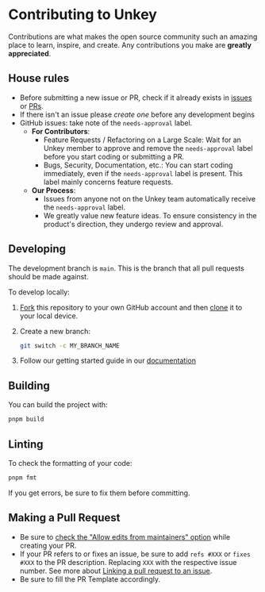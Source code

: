 # Contributing to Unkey

Contributions are what makes the open source community such an amazing place to learn, inspire, and create. Any contributions you make are **greatly appreciated**.

## House rules

- Before submitting a new issue or PR, check if it already exists in [issues](https://github.com/unkeyed/unkey/issues) or [PRs](https://github.com/unkeyed/unkey/pulls).
- If there isn't an issue please *create one* before any development begins
- GitHub issues: take note of the `needs-approval` label.
  - **For Contributors**:
    - Feature Requests / Refactoring on a Large Scale: Wait for an Unkey member to approve and remove the `needs-approval` label before you start coding or submitting a PR.
    - Bugs, Security, Documentation, etc.: You can start coding immediately, even if the `needs-approval` label is present. This label mainly concerns feature requests.
  - **Our Process**:
    - Issues from anyone not on the Unkey team automatically receive the `needs-approval` label.
    - We greatly value new feature ideas. To ensure consistency in the product's direction, they undergo review and approval.


## Developing

The development branch is `main`. This is the branch that all pull
requests should be made against.

To develop locally:

1. [Fork](https://help.github.com/articles/fork-a-repo/) this repository to your
   own GitHub account and then
   [clone](https://help.github.com/articles/cloning-a-repository/) it to your local device.
2. Create a new branch:

   ```sh
   git switch -c MY_BRANCH_NAME
   ```
3. Follow our getting started guide in our [documentation](https://unkey.dev/docs/contributing/getting-started)

## Building

You can build the project with:

```bash
pnpm build
```
## Linting

To check the formatting of your code:

```sh
pnpm fmt
```

If you get errors, be sure to fix them before committing.

## Making a Pull Request

- Be sure to [check the "Allow edits from maintainers" option](https://docs.github.com/en/pull-requests/collaborating-with-pull-requests/working-with-forks/allowing-changes-to-a-pull-request-branch-created-from-a-fork) while creating your PR.
- If your PR refers to or fixes an issue, be sure to add `refs #XXX` or `fixes #XXX` to the PR description. Replacing `XXX` with the respective issue number. See more about [Linking a pull request to an issue](https://docs.github.com/en/issues/tracking-your-work-with-issues/linking-a-pull-request-to-an-issue).
- Be sure to fill the PR Template accordingly.
